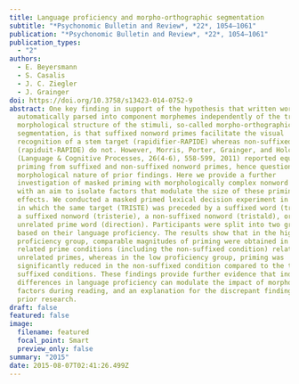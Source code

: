 ```yaml
---
title: Language proficiency and morpho-orthographic segmentation
subtitle: "*Psychonomic Bulletin and Review*, *22*, 1054–1061"
publication: "*Psychonomic Bulletin and Review*, *22*, 1054–1061"
publication_types:
  - "2"
authors:
  - E. Beyersmann
  - S. Casalis
  - J. C. Ziegler
  - J. Grainger
doi: https://doi.org/10.3758/s13423-014-0752-9
abstract: One key finding in support of the hypothesis that written words are
  automatically parsed into component morphemes independently of the true
  morphological structure of the stimuli, so-called morpho-orthographic
  segmentation, is that suffixed nonword primes facilitate the visual
  recognition of a stem target (rapidifier-RAPIDE) whereas non-suffixed primes
  (rapiduit-RAPIDE) do not. However, Morris, Porter, Grainger, and Holcomb
  (Language & Cognitive Processes, 26(4-6), 558-599, 2011) reported equivalent
  priming from suffixed and non-suffixed nonword primes, hence questioning the
  morphological nature of prior findings. Here we provide a further
  investigation of masked priming with morphologically complex nonword primes
  with an aim to isolate factors that modulate the size of these priming
  effects. We conducted a masked primed lexical decision experiment in French,
  in which the same target (TRISTE) was preceded by a suffixed word (tristesse),
  a suffixed nonword (tristerie), a non-suffixed nonword (tristald), or an
  unrelated prime word (direction). Participants were split into two groups,
  based on their language proficiency. The results show that in the high
  proficiency group, comparable magnitudes of priming were obtained in all three
  related prime conditions (including the non-suffixed condition) relative to
  unrelated primes, whereas in the low proficiency group, priming was
  significantly reduced in the non-suffixed condition compared to the two
  suffixed conditions. These findings provide further evidence that individual
  differences in language proficiency can modulate the impact of morphological
  factors during reading, and an explanation for the discrepant findings in
  prior research.
draft: false
featured: false
image:
  filename: featured
  focal_point: Smart
  preview_only: false
summary: "2015"
date: 2015-08-07T02:41:26.499Z
---
```

